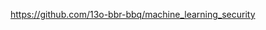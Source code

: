 

<!--
 * @version:
 * @Author:  StevenJokess https://github.com/StevenJokess
 * @Date: 2020-10-19 19:35:35
 * @LastEditors:  StevenJokess https://github.com/StevenJokess
 * @LastEditTime: 2020-10-19 19:35:39
 * @Description:
 * @TODO::
 * @Reference:
-->
https://github.com/13o-bbr-bbq/machine_learning_security
